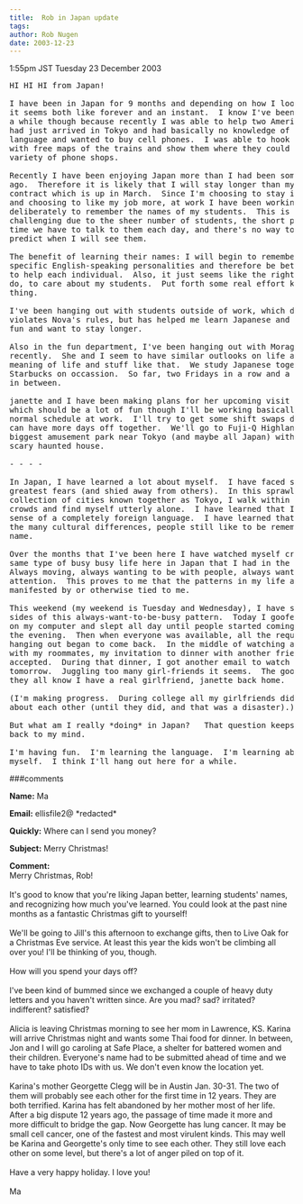 ```yaml
---
title:  Rob in Japan update
tags: 
author: Rob Nugen
date: 2003-12-23
---
```


<p class=date>1:55pm JST Tuesday 23 December 2003</p>

<pre>
HI HI HI from Japan!

I have been in Japan for 9 months and depending on how I look at it,
it seems both like forever and an instant.  I know I've been here for
a while though because recently I was able to help two Americans who
had just arrived in Tokyo and had basically no knowledge of the
language and wanted to buy cell phones.  I was able to hook them up
with free maps of the trains and show them where they could find a
variety of phone shops.

Recently I have been enjoying Japan more than I had been some months
ago.  Therefore it is likely that I will stay longer than my original
contract which is up in March.  Since I'm choosing to stay in Japan,
and choosing to like my job more, at work I have been working quite
deliberately to remember the names of my students.  This is
challenging due to the sheer number of students, the short period of
time we have to talk to them each day, and there's no way to really
predict when I will see them.

The benefit of learning their names: I will begin to remember their
specific English-speaking personalities and therefore be better able
to help each individual.  Also, it just seems like the right thing to
do, to care about my students.  Put forth some real effort kinda
thing.

I've been hanging out with students outside of work, which directly
violates Nova's rules, but has helped me learn Japanese and have more
fun and want to stay longer.

Also in the fun department, I've been hanging out with Morag from work
recently.  She and I seem to have similar outlooks on life and the
meaning of life and stuff like that.  We study Japanese together at
Starbucks on occassion.  So far, two Fridays in a row and a Thursday
in between.

janette and I have been making plans for her upcoming visit in January
which should be a lot of fun though I'll be working basically my
normal schedule at work.  I'll try to get some shift swaps done so we
can have more days off together.  We'll go to Fuji-Q Highland, the
biggest amusement park near Tokyo (and maybe all Japan) with a super
scary haunted house.

- - - -

In Japan, I have learned a lot about myself.  I have faced some of my
greatest fears (and shied away from others).  In this sprawling
collection of cities known together as Tokyo, I walk within huge
crowds and find myself utterly alone.  I have learned that I can make
sense of a completely foreign language.  I have learned that despite
the many cultural differences, people still like to be remembered by
name.

Over the months that I've been here I have watched myself create the
same type of busy busy life here in Japan that I had in the US.
Always moving, always wanting to be with people, always wanting
attention.  This proves to me that the patterns in my life are
manifested by or otherwise tied to me.

This weekend (my weekend is Tuesday and Wednesday), I have seen both
sides of this always-want-to-be-busy pattern.  Today I goofed around
on my computer and slept all day until people started coming home in
the evening.  Then when everyone was available, all the requests for
hanging out began to come back.  In the middle of watching a movie
with my roommates, my invitation to dinner with another friend was
accepted.  During that dinner, I got another email to watch a movie
tomorrow.  Juggling too many girl-friends it seems.  The good news is
they all know I have a real girlfriend, janette back home.

(I'm making progress.  During college all my girlfriends did not know
about each other (until they did, and that was a disaster).)

But what am I really *doing* in Japan?   That question keeps coming
back to my mind.

I'm having fun.  I'm learning the language.  I'm learning about
myself.  I think I'll hang out here for a while.
</pre>

###comments

<p><b>Name:</b> Ma

<p><b>Email:</b> ellisfile2@ *redacted*

<p><b>Quickly:</b> Where can I send you money?

<p><b>Subject:</b> Merry Christmas!

<p><b>Comment:</b>
<br>Merry Christmas, Rob!<br>
<br>
It's good to know that you're liking Japan better, learning students' names, and recognizing how much you've learned. You could look at the past nine months as a fantastic Christmas gift to yourself!<br>
<br>
We'll be going to Jill's this afternoon to exchange gifts, then to Live Oak for a Christmas Eve service. At least this year the kids won't be climbing all over you! I'll be thinking of you, though.<br>
<br>
How will you spend your days off?<br>
<br>
I've been kind of bummed since we exchanged a couple of heavy duty letters and you haven't written since. Are you mad? sad? irritated? indifferent? satisfied?<br>
<br>
Alicia is leaving Christmas morning to see her mom in Lawrence, KS. Karina will arrive Christmas night and wants some Thai food for dinner. In between, Jon and I will go caroling at Safe Place, a shelter for battered women and their children. Everyone's name had to be submitted ahead of time and we have to take photo IDs with us. We don't even know the location yet.<br>
<br>
Karina's mother Georgette Clegg will be in Austin Jan. 30-31. The two of them will probably see each other for the first time in 12 years. They are both terrified. Karina has felt abandoned by her mother most of her life. After a big dispute 12 years ago, the passage of time made it more and more difficult to bridge the gap. Now Georgette has lung cancer. It may be small cell cancer, one of the fastest and most virulent kinds. This may well be Karina and Georgette's only time to see each other. They still love each other on some level, but there's a lot of anger piled on top of it.<br>
<br>
Have a very happy holiday. I love you!<br>
<br>
Ma

